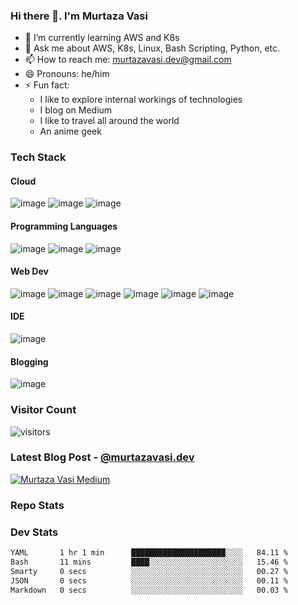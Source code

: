 ### Hi there 👋. I'm Murtaza Vasi

- 🌱 I’m currently learning AWS and K8s
- 💬 Ask me about AWS, K8s, Linux, Bash Scripting, Python, etc.
- 📫 How to reach me: murtazavasi.dev@gmail.com
- 😄 Pronouns: he/him
- ⚡ Fun fact:
  - I like to explore internal workings of technologies
  - I blog on Medium
  - I like to travel all around the world
  - An anime geek

### Tech Stack

<!-- Cloud -->
#### Cloud
![image](https://img.shields.io/badge/kubernetes-326ce5.svg?&style=for-the-badge&logo=kubernetes&logoColor=white)
![image](https://img.shields.io/badge/Amazon_AWS-FF9900?style=for-the-badge&logo=amazonaws&logoColor=white)
![image](https://img.shields.io/badge/Linux-FCC624?style=for-the-badge&logo=linux&logoColor=black)


<!-- Programming Languages -->
#### Programming Languages
![image](https://img.shields.io/badge/Python-FFD43B?style=for-the-badge&logo=python&logoColor=blue)
![image](https://img.shields.io/badge/Shell_Script-121011?style=for-the-badge&logo=gnu-bash&logoColor=white)
![image](https://img.shields.io/badge/JavaScript-323330?style=for-the-badge&logo=javascript&logoColor=F7DF1E)

<!-- Web Dev -->
#### Web Dev
![image](https://img.shields.io/badge/HTML5-E34F26?style=for-the-badge&logo=html5&logoColor=white)
![image](https://img.shields.io/badge/CSS3-1572B6?style=for-the-badge&logo=css3&logoColor=white)
![image](https://img.shields.io/badge/React-20232A?style=for-the-badge&logo=react&logoColor=61DAFB)
![image](https://img.shields.io/badge/Node%20js-339933?style=for-the-badge&logo=nodedotjs&logoColor=white)
![image](https://img.shields.io/badge/Express%20js-000000?style=for-the-badge&logo=express&logoColor=white)
![image](https://img.shields.io/badge/MongoDB-4EA94B?style=for-the-badge&logo=mongodb&logoColor=white)

<!-- IDE -->
#### IDE
![image](https://img.shields.io/badge/VSCode-0078D4?style=for-the-badge&logo=visual%20studio%20code&logoColor=white)

<!-- Blogging -->
#### Blogging
![image](https://img.shields.io/badge/Medium-12100E?style=for-the-badge&logo=medium&logoColor=white)

### Visitor Count

![visitors](https://komarev.com/ghpvc/?username=murtazavasi&color=blueviolet)

### Latest Blog Post - [@murtazavasi.dev](https://medium.com/@murtazavasi.dev)

[![Murtaza Vasi Medium](https://medium-snippet-dc633c4f39a0.herokuapp.com/api/article.svg?username=@murtazavasi.dev&index=0&source=medium)](https://medium.com/@murtazavasi.dev)

### Repo Stats

### Dev Stats

<!--START_SECTION:waka-->

```txt
YAML       1 hr 1 min      █████████████████████░░░░   84.11 %
Bash       11 mins         ████░░░░░░░░░░░░░░░░░░░░░   15.46 %
Smarty     0 secs          ░░░░░░░░░░░░░░░░░░░░░░░░░   00.27 %
JSON       0 secs          ░░░░░░░░░░░░░░░░░░░░░░░░░   00.11 %
Markdown   0 secs          ░░░░░░░░░░░░░░░░░░░░░░░░░   00.03 %
```

<!--END_SECTION:waka-->
